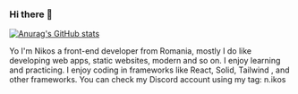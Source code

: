 ### Hi there 👋

[![Anurag's GitHub stats](https://github-readme-stats.vercel.app/api?username=N1kos9)](https://github.com/anuraghazra/github-readme-stats)

Yo I'm Nikos a front-end developer from Romania, mostly I do like developing web apps, static websites, modern and so on. I enjoy learning and practicing. I enjoy coding in frameworks like React, Solid, Tailwind , and other frameworks. You can check my Discord account using my tag:  n.ikos
